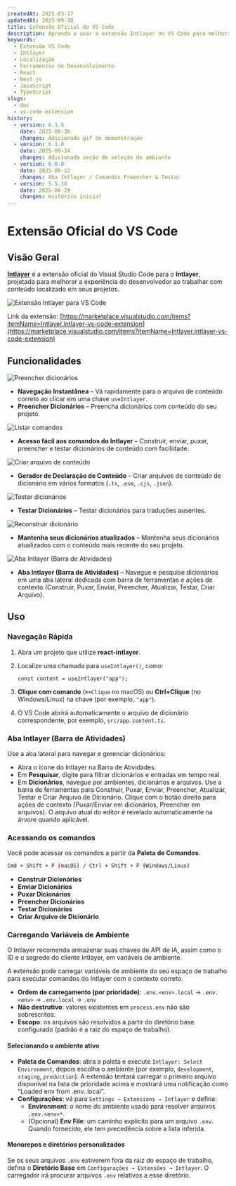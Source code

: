 ```yaml
---
createdAt: 2025-03-17
updatedAt: 2025-09-30
title: Extensão Oficial do VS Code
description: Aprenda a usar a extensão Intlayer no VS Code para melhorar seu fluxo de trabalho de desenvolvimento. Navegue rapidamente entre conteúdos localizados e gerencie seus dicionários de forma eficiente.
keywords:
  - Extensão VS Code
  - Intlayer
  - Localização
  - Ferramentas de Desenvolvimento
  - React
  - Next.js
  - JavaScript
  - TypeScript
slugs:
  - doc
  - vs-code-extension
history:
  - version: 6.1.5
    date: 2025-09-30
    changes: Adicionado gif de demonstração
  - version: 6.1.0
    date: 2025-09-24
    changes: Adicionada seção de seleção de ambiente
  - version: 6.0.0
    date: 2025-09-22
    changes: Aba Intlayer / Comandos Preencher & Testar
  - version: 5.5.10
    date: 2025-06-29
    changes: Histórico inicial
---
```


# Extensão Oficial do VS Code

## Visão Geral

[**Intlayer**](https://marketplace.visualstudio.com/items?itemName=Intlayer.intlayer-vs-code-extension) é a extensão oficial do Visual Studio Code para o **Intlayer**, projetada para melhorar a experiência do desenvolvedor ao trabalhar com conteúdo localizado em seus projetos.

![Extensão Intlayer para VS Code](https://github.com/aymericzip/intlayer/blob/main/docs/assets/vs_code_extension_demo.gif?raw=true)

Link da extensão: [https://marketplace.visualstudio.com/items?itemName=Intlayer.intlayer-vs-code-extension](https://marketplace.visualstudio.com/items?itemName=Intlayer.intlayer-vs-code-extension)

## Funcionalidades

![Preencher dicionários](https://github.com/aymericzip/intlayer-vs-code-extension/blob/master/assets/vscode_extention_fill_active_dictionary.gif?raw=true)

- **Navegação Instantânea** – Vá rapidamente para o arquivo de conteúdo correto ao clicar em uma chave `useIntlayer`.
- **Preencher Dicionários** – Preencha dicionários com conteúdo do seu projeto.

![Listar comandos](https://github.com/aymericzip/intlayer-vs-code-extension/blob/master/assets/vscode_extention_list_commands.gif?raw=true)

- **Acesso fácil aos comandos do Intlayer** – Construir, enviar, puxar, preencher e testar dicionários de conteúdo com facilidade.

![Criar arquivo de conteúdo](https://github.com/aymericzip/intlayer-vs-code-extension/blob/master/assets/vscode_extention_create_content_file.gif?raw=true)

- **Gerador de Declaração de Conteúdo** – Criar arquivos de conteúdo de dicionário em vários formatos (`.ts`, `.esm`, `.cjs`, `.json`).

![Testar dicionários](https://github.com/aymericzip/intlayer-vs-code-extension/blob/master/assets/vscode_extention_test_missing_dictionary.gif?raw=true)

- **Testar Dicionários** – Testar dicionários para traduções ausentes.

![Reconstruir dicionário](https://github.com/aymericzip/intlayer-vs-code-extension/blob/master/assets/vscode_extention_rebuild_dictionary.gif?raw=true)

- **Mantenha seus dicionários atualizados** – Mantenha seus dicionários atualizados com o conteúdo mais recente do seu projeto.

![Aba Intlayer (Barra de Atividades)](https://github.com/aymericzip/intlayer-vs-code-extension/blob/master/assets/vscode_extention_search_dictionary.gif?raw=true)

- **Aba Intlayer (Barra de Atividades)** – Navegue e pesquise dicionários em uma aba lateral dedicada com barra de ferramentas e ações de contexto (Construir, Puxar, Enviar, Preencher, Atualizar, Testar, Criar Arquivo).

## Uso

### Navegação Rápida

1. Abra um projeto que utilize **react-intlayer**.
2. Localize uma chamada para `useIntlayer()`, como:

   ```tsx
   const content = useIntlayer("app");
   ```

3. **Clique com comando** (`⌘+Clique` no macOS) ou **Ctrl+Clique** (no Windows/Linux) na chave (por exemplo, `"app"`).
4. O VS Code abrirá automaticamente o arquivo de dicionário correspondente, por exemplo, `src/app.content.ts`.

### Aba Intlayer (Barra de Atividades)

Use a aba lateral para navegar e gerenciar dicionários:

- Abra o ícone do Intlayer na Barra de Atividades.
- Em **Pesquisar**, digite para filtrar dicionários e entradas em tempo real.
- Em **Dicionários**, navegue por ambientes, dicionários e arquivos. Use a barra de ferramentas para Construir, Puxar, Enviar, Preencher, Atualizar, Testar e Criar Arquivo de Dicionário. Clique com o botão direito para ações de contexto (Puxar/Enviar em dicionários, Preencher em arquivos). O arquivo atual do editor é revelado automaticamente na árvore quando aplicável.

### Acessando os comandos

Você pode acessar os comandos a partir da **Paleta de Comandos**.

```sh
Cmd + Shift + P (macOS) / Ctrl + Shift + P (Windows/Linux)
```

- **Construir Dicionários**
- **Enviar Dicionários**
- **Puxar Dicionários**
- **Preencher Dicionários**
- **Testar Dicionários**
- **Criar Arquivo de Dicionário**

### Carregando Variáveis de Ambiente

O Intlayer recomenda armazenar suas chaves de API de IA, assim como o ID e o segredo do cliente Intlayer, em variáveis de ambiente.

A extensão pode carregar variáveis de ambiente do seu espaço de trabalho para executar comandos do Intlayer com o contexto correto.

- **Ordem de carregamento (por prioridade)**: `.env.<env>.local` → `.env.<env>` → `.env.local` → `.env`
- **Não destrutivo**: valores existentes em `process.env` não são sobrescritos.
- **Escopo**: os arquivos são resolvidos a partir do diretório base configurado (padrão é a raiz do espaço de trabalho).

#### Selecionando o ambiente ativo

- **Paleta de Comandos**: abra a paleta e execute `Intlayer: Select Environment`, depois escolha o ambiente (por exemplo, `development`, `staging`, `production`). A extensão tentará carregar o primeiro arquivo disponível na lista de prioridade acima e mostrará uma notificação como “Loaded env from .env.<env>.local”.
- **Configurações**: vá para `Settings → Extensions → Intlayer` e defina:
  - **Environment**: o nome do ambiente usado para resolver arquivos `.env.<env>*`.
  - (Opcional) **Env File**: um caminho explícito para um arquivo `.env`. Quando fornecido, ele tem precedência sobre a lista inferida.

#### Monorepos e diretórios personalizados

Se os seus arquivos `.env` estiverem fora da raiz do espaço de trabalho, defina o **Diretório Base** em `Configurações → Extensões → Intlayer`. O carregador irá procurar arquivos `.env` relativos a esse diretório.
